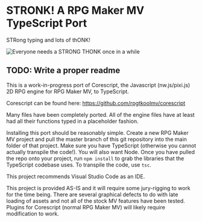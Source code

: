 # **STRONK!** A RPG Maker MV TypeScript Port
STRong typing and lots of thONK!

![Everyone needs a STRONG THONK once in a while](https://i.imgur.com/22arsXa.gif)

## TODO: Write a proper readme

This is a work-in-progress port of Corescript, the Javascript (nw.js/pixi.js) 2D RPG engine for RPG Maker MV, to TypeScript.

Corescript can be found here: https://github.com/rpgtkoolmv/corescript

Many files have been completely ported. All of the engine files have at least had all their functions typed in a placeholder fashion.

Installing this port should be reasonably simple. Create a new RPG Maker MV project and pull the master branch of this git repository into the main folder of that project. Make sure you have TypeScript (otherwise you cannot actually transpile the code!). You will also want Node. Once you have pulled the repo onto your project, run ```npm install``` to grab the libraries that the TypeScript codebase uses. To transpile the code, use ```tsc```.

This project recommends Visual Studio Code as an IDE.

This project is provided AS-IS and it will require some jury-rigging to work for the time being. There are several graphical defects to do with late loading of assets and not all of the stock MV features have been tested. Plugins for Corescript (normal RPG Maker MV) will likely require modification to work.
